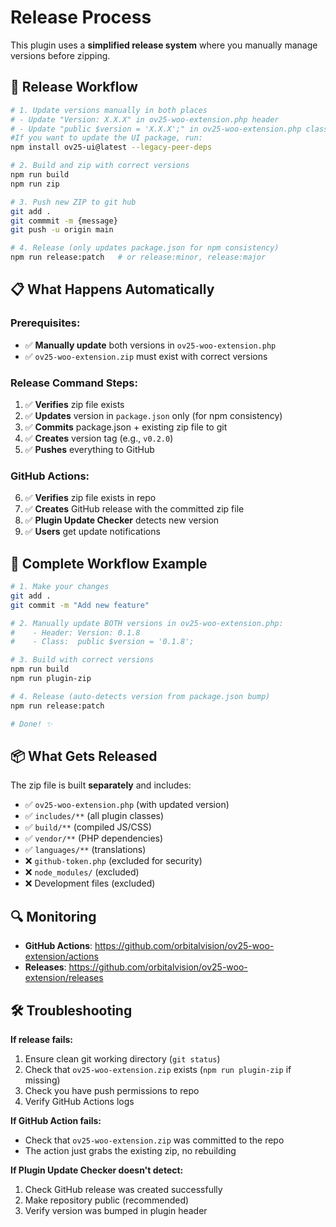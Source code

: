 # Release Process

This plugin uses a **simplified release system** where you manually manage versions before zipping.

## 🚀 Release Workflow

```bash
# 1. Update versions manually in both places
# - Update "Version: X.X.X" in ov25-woo-extension.php header
# - Update "public $version = 'X.X.X';" in ov25-woo-extension.php class
#If you want to update the UI package, run:
npm install ov25-ui@latest --legacy-peer-deps

# 2. Build and zip with correct versions
npm run build
npm run zip

# 3. Push new ZIP to git hub
git add .
git commmit -m {message}
git push -u origin main

# 4. Release (only updates package.json for npm consistency)
npm run release:patch   # or release:minor, release:major
```

## 📋 What Happens Automatically

### **Prerequisites:**
- ✅ **Manually update** both versions in `ov25-woo-extension.php`
- ✅ `ov25-woo-extension.zip` must exist with correct versions

### **Release Command Steps:**
1. ✅ **Verifies** zip file exists
2. ✅ **Updates** version in `package.json` only (for npm consistency)
3. ✅ **Commits** package.json + existing zip file to git
4. ✅ **Creates** version tag (e.g., `v0.2.0`)
5. ✅ **Pushes** everything to GitHub

### **GitHub Actions:**
6. ✅ **Verifies** zip file exists in repo
7. ✅ **Creates** GitHub release with the committed zip file
8. ✅ **Plugin Update Checker** detects new version
9. ✅ **Users** get update notifications

## 🎯 Complete Workflow Example

```bash
# 1. Make your changes
git add .
git commit -m "Add new feature"

# 2. Manually update BOTH versions in ov25-woo-extension.php:
#    - Header: Version: 0.1.8
#    - Class:  public $version = '0.1.8';

# 3. Build with correct versions
npm run build
npm run plugin-zip

# 4. Release (auto-detects version from package.json bump)
npm run release:patch

# Done! ✨
```

## 📦 What Gets Released

The zip file is built **separately** and includes:
- ✅ `ov25-woo-extension.php` (with updated version)
- ✅ `includes/**` (all plugin classes)
- ✅ `build/**` (compiled JS/CSS)
- ✅ `vendor/**` (PHP dependencies)
- ✅ `languages/**` (translations)
- ❌ `github-token.php` (excluded for security)
- ❌ `node_modules/` (excluded)
- ❌ Development files (excluded)

## 🔍 Monitoring

- **GitHub Actions**: https://github.com/orbitalvision/ov25-woo-extension/actions
- **Releases**: https://github.com/orbitalvision/ov25-woo-extension/releases

## 🛠️ Troubleshooting

**If release fails:**
1. Ensure clean git working directory (`git status`)
2. Check that `ov25-woo-extension.zip` exists (`npm run plugin-zip` if missing)
3. Check you have push permissions to repo
4. Verify GitHub Actions logs

**If GitHub Action fails:**
- Check that `ov25-woo-extension.zip` was committed to the repo
- The action just grabs the existing zip, no rebuilding

**If Plugin Update Checker doesn't detect:**
1. Check GitHub release was created successfully
2. Make repository public (recommended)
3. Verify version was bumped in plugin header 